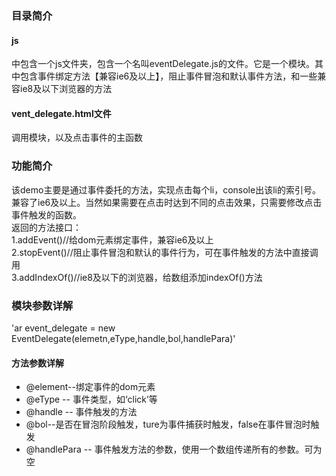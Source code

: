 ### 目录简介  
#### js  
中包含一个js文件夹，包含一个名叫eventDelegate.js的文件。它是一个模块。其中包含事件绑定方法【兼容ie6及以上】，阻止事件冒泡和默认事件方法，和一些兼容ie8及以下浏览器的方法  
#### vent_delegate.html文件
调用模块，以及点击事件的主函数 
### 功能简介
该demo主要是通过事件委托的方法，实现点击每个li，console出该li的索引号。兼容了ie6及以上。当然如果需要在点击时达到不同的点击效果，只需要修改点击事件触发的函数。  
  返回的方法接口：  
 1.addEvent()//给dom元素绑定事件，兼容ie6及以上  
 2.stopEvent()//阻止事件冒泡和默认的事件行为，可在事件触发的方法中直接调用  
 3.addIndexOf()//ie8及以下的浏览器，给数组添加indexOf()方法  
### 模块参数详解
 'ar event_delegate = new EventDelegate(elemetn,eType,handle,bol,handlePara)'  
#### 方法参数详解
 * @element--绑定事件的dom元素
 * @eType -- 事件类型，如‘click’等
 * @handle -- 事件触发的方法
 * @bol--是否在冒泡阶段触发，ture为事件捕获时触发，false在事件冒泡时触发  
 * @handlePara -- 事件触发方法的参数，使用一个数组传递所有的参数。可为空  
 

